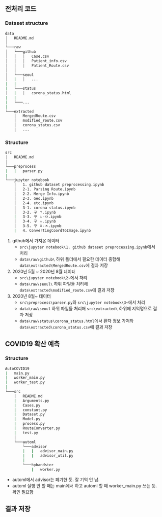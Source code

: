 ## 전처리 코드

### Dataset structure

``` bash
data
│   README.md    
│
└───raw
│   └───github
│   │   │   Case.csv
│   │   │   Patient_info.csv
│   │   │   Patient_Route.csv
│   │  
│   └───seoul
│   |   │   ...
|   |
|   └───status
│   |   │   corona_status.html
|   |
|   └───...
|
└───extracted
    │   MergedRoute.csv
    │   modified_route.csv
    │   corona_status.csv
    │   ...
```



### Structure

``` bash
src
│   README.md    
│
└───preprocess
|   |   parser.py
|   
└───jupyter notebook
    │   1. github dataset preprocessing.ipynb
    │   2-1. Parsing Route.ipynb
    │   2-2. Merge Info.ipynb
    │   2-3. Geo.ipynb
    │   2-4. etc.ipynb
    │   3-1. corona status.ipynb
    │   3-2. 구 ㄱ.ipynb
    |   3-3. 구 ㄴ-ㅁ.ipynb
    │   3-4. 구 ㅅ.ipynb
    │   3-5. 구 ㅇ-ㅈ.ipynb
    |   4. ConvertingCoordToImage.ipynb
```



1. github에서 가져온 데이터
   - `src\jupyter notebook\1. github dataset preprocessing.ipynb`에서 처리
   - `data\raw\github\` 하위 폴더에서 필요한 데이터 종합해 `data\extracted\MergedRoute.csv`에 결과 저장
2. 2020년 5월 ~ 2020년 8월 데이터
   - `src\jupyter notebook\2~`에서 처리
   - `data\raw\seoul\` 하위 파일들 처리해 `data\extracted\modified_route.csv`에 결과 저장
3. 2020년 8월~ 데이터
   - `src\preprocess\parser.py`와 `src\jupyter notebook\3~`에서 처리
   - `data\raw\seoul` 하위 파일들 처리해 `src\extracted\` 하위에 지역명으로 결과 저장
   - `data\raw\status\corona_status.html`에서 환자 정보 가져와 `data\extracted\corona_status.csv`에 결과 저장



## COVID19 확산 예측

### Structure

``` bash
AutoCOVID19
|   main.py
|   worker_main.py
|   worker_test.py
|
└───src
    │   README.md
    |   Arguments.py
    |   Cases.py
    |   constant.py
    |   Dataset.py
    |   Model.py
    |   process.py
    |   RouteConverter.py
    |   test.py
    │
    └───automl
        └───advisor
        |   |   advisor_main.py
        |   |   advisor_util.py
        |   
        └───hpbandster
            |   worker.py
```



- automl에서 advisor는 폐기한 듯. 잘 기억 안 남.
- automl 실행 안 할 때는 main에서 하고 automl 할 때 worker_main.py 쓰는 듯. 확인 필요함



##  결과 저장

